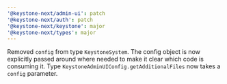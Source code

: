 ```yaml
---
'@keystone-next/admin-ui': patch
'@keystone-next/auth': patch
'@keystone-next/keystone': major
'@keystone-next/types': major
---
```


Removed `config` from type `KeystoneSystem`. The config object is now explicitly passed around where needed to make it clear which code is consuming it.
Type `KeystoneAdminUIConfig.getAdditionalFiles` now takes a `config` parameter. 